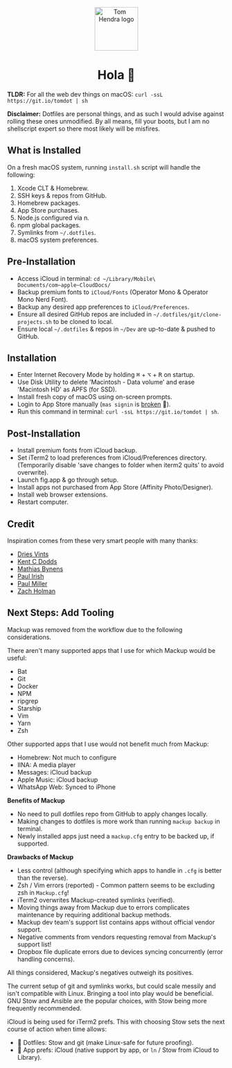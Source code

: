 <div align=center>
<img alt="Tom Hendra logo" src="https://res.cloudinary.com/tomhendra/image/upload/v1567091669/tomhendra-logo/tomhendra-logo-round-1024.png" width="100" />
<h1>Hola 👋</h1>
</div>

**TLDR:** For all the web dev things on macOS: `curl -ssL https://git.io/tomdot | sh`

**Disclaimer:** Dotfiles are personal things, and as such I would advise against rolling these ones unmodified. By all means, fill your boots, but I am no shellscript expert so there most likely will be misfires. 

## What is Installed

On a fresh macOS system, running `install.sh` script will handle the following:

1. Xcode CLT & Homebrew.
2. SSH keys & repos from GitHub.
3. Homebrew packages.
4. App Store purchases.
5. Node.js configured via n.
6. npm global packages.
7. Symlinks from `~/.dotfiles`.
8. macOS system preferences.

## Pre-Installation

- Access iCloud in terminal: `cd ~/Library/Mobile\ Documents/com~apple~CloudDocs/`
- Backup premium fonts to `iCloud/Fonts` (Operator Mono & Operator Mono Nerd Font).
- Backup any desired app preferences to `iCloud/Preferences`.
- Ensure all desired GitHub repos are included in `~/.dotfiles/git/clone-projects.sh` to be cloned to local.
- Ensure local `~/.dotfiles` & repos in `~/Dev` are up-to-date & pushed to GitHub.

## Installation

- Enter Internet Recovery Mode by holding <kbd>⌘</kbd> + <kbd>⌥</kbd> + <kbd>R</kbd> on startup.
- Use Disk Utility to delete 'Macintosh - Data volume' and erase 'Macintosh HD' as APFS (for SSD).
- Install fresh copy of macOS using on-screen prompts.
- Login to App Store manually (`mas signin` is [broken](https://github.com/mas-cli/mas/issues/164) 🤕).
- Run this command in terminal: `curl -ssL https://git.io/tomdot | sh`.

## Post-Installation

- Install premium fonts from iCloud backup.
- Set iTerm2 to load preferences from iCloud/Preferences directory.
  (Temporarily disable 'save changes to folder when iterm2 quits' to avoid overwrite).
- Launch fig.app & go through setup.
- Install apps not purchased from App Store (Affinity Photo/Designer).
- Install web browser extensions.
- Restart computer.

## Credit

Inspiration comes from these very smart people with many thanks:

- [Dries Vints](https://github.com/driesvints/dotfiles)
- [Kent C Dodds](https://github.com/kentcdodds/dotfiles)
- [Mathias Bynens](https://github.com/mathiasbynens/dotfiles)
- [Paul Irish](https://github.com/paulirish/dotfiles)
- [Paul Miller](https://github.com/paulmillr/dotfiles)
- [Zach Holman](https://github.com/holman/dotfiles)

## Next Steps: Add Tooling 

Mackup was removed from the workflow due to the following considerations. 

There aren't many supported apps that I use for which Mackup would be useful:

- Bat
- Git
- Docker
- NPM
- ripgrep
- Starship
- Vim
- Yarn
- Zsh

Other supported apps that I use would not benefit much from Mackup:

- Homebrew: Not much to configure
- IINA: A media player
- Messages: iCloud backup
- Apple Music: iCloud backup
- WhatsApp Web: Synced to iPhone

**Benefits of Mackup**

- No need to pull dotfiles repo from GitHub to apply changes locally.
- Making changes to dotfiles is more work than running `mackup backup` in terminal. 
- Newly installed apps just need a `mackup.cfg` entry to be backed up, if supported. 

**Drawbacks of Mackup**

- Less control (although specifying which apps to handle in `.cfg` is better than the reverse).
- Zsh / Vim errors (reported) - Common pattern seems to be excluding zsh in `Mackup.cfg`! 
- iTerm2 overwrites Mackup-created symlinks (verified).
- Moving things away from Mackup due to errors complicates maintenance by requiring additional backup methods.
- Mackup dev team's support list contains apps without official vendor support. 
- Negative comments from vendors requesting removal from Mackup's support list!
- Dropbox file duplicate errors due to devices syncing concurrently (error handling concerns).

All things considered, Mackup's negatives outweigh its positives. 

The current setup of git and symlinks works, but could scale messily and isn't compatible with Linux. Bringing a tool into play would be beneficial. GNU Stow and Ansible are the popular choices, with Stow being more frequently recommended. 

iCloud is being used for iTerm2 prefs. This with choosing Stow sets the next course of action when time allows: 

- 📝 Dotfiles: Stow and git (make Linux-safe for future proofing).
- 📝 App prefs: iCloud (native support by app, or `ln` / Stow from iCloud to Library).
